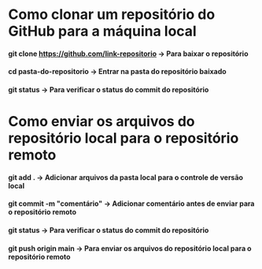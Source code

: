 # Como clonar um repositório do GitHub para a máquina local

#### git clone https://github.com/link-repositorio  ->  Para baixar o repositório

#### cd pasta-do-repositorio  ->  Entrar na pasta do repositório baixado

#### git status  ->  Para verificar o status do commit do repositório



# Como enviar os arquivos do repositório local para o repositório remoto

#### git add .  ->  Adicionar arquivos da pasta local para o controle de versão local

#### git commit -m "comentário"  ->  Adicionar comentário antes de enviar para o repositório remoto

#### git status  ->  Para verificar o status do commit do repositório

#### git push origin main  ->  Para enviar os arquivos do repositório local para o repositório remoto









